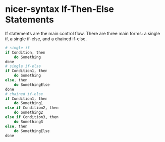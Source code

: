 # nicer-syntax If-Then-Else Statements

If statements are the main control flow.
There are three main forms: a single if, a single if-else, and a chained if-else.

```perl
# single if
if Condition, then
    do Something
done
# single if-else
if Condition1, then
    do Something
else, then
    do SomethingElse
done
# chained if-else
if Condition1, then
    do Something1
else if Condition2, then
    do Something2
else if Condition3, then
    do Something3
else, then
    do SomethingElse
done
```
